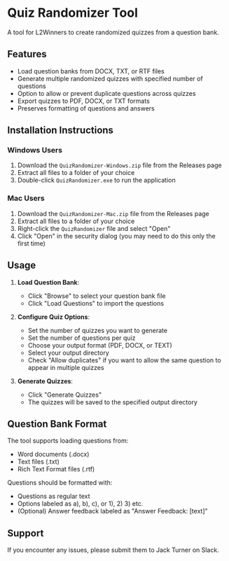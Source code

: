 # Quiz Randomizer Tool

A tool for L2Winners to create randomized quizzes from a question bank.

## Features

- Load question banks from DOCX, TXT, or RTF files
- Generate multiple randomized quizzes with specified number of questions
- Option to allow or prevent duplicate questions across quizzes
- Export quizzes to PDF, DOCX, or TXT formats
- Preserves formatting of questions and answers

## Installation Instructions

### Windows Users
1. Download the `QuizRandomizer-Windows.zip` file from the Releases page
2. Extract all files to a folder of your choice
3. Double-click `QuizRandomizer.exe` to run the application

### Mac Users
1. Download the `QuizRandomizer-Mac.zip` file from the Releases page
2. Extract all files to a folder of your choice
3. Right-click the `QuizRandomizer` file and select "Open"
4. Click "Open" in the security dialog (you may need to do this only the first time)

## Usage

1. **Load Question Bank**:
   - Click "Browse" to select your question bank file
   - Click "Load Questions" to import the questions

2. **Configure Quiz Options**:
   - Set the number of quizzes you want to generate
   - Set the number of questions per quiz
   - Choose your output format (PDF, DOCX, or TEXT)
   - Select your output directory
   - Check "Allow duplicates" if you want to allow the same question to appear in multiple quizzes

3. **Generate Quizzes**:
   - Click "Generate Quizzes"
   - The quizzes will be saved to the specified output directory

## Question Bank Format

The tool supports loading questions from:
- Word documents (.docx)
- Text files (.txt)
- Rich Text Format files (.rtf)

Questions should be formatted with:
- Questions as regular text
- Options labeled as a), b), c), or 1), 2) 3) etc.
- (Optional) Answer feedback labeled as "Answer Feedback: [text]"

## Support

If you encounter any issues, please submit them to Jack Turner on Slack.
